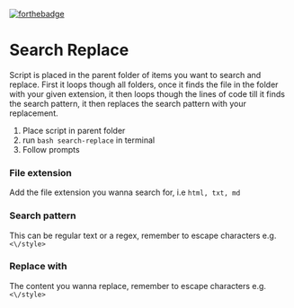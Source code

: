 [![forthebadge](https://forthebadge.com/images/badges/contains-cat-gifs.svg)](https://forthebadge.com)

# Search Replace

Script is placed in the parent folder of items you want to search and replace. First it loops though all folders, once it finds the file in the folder with your given extension, it then loops though the lines of code till it finds the search pattern, it then replaces the search pattern with your replacement.

1. Place script in parent folder
2. run `bash search-replace` in terminal
3. Follow prompts

### File extension

Add the file extension you wanna search for, i.e `html, txt, md`

### Search pattern

This can be regular text or a regex, remember to escape characters e.g. `<\/style>`

### Replace with

The content you wanna replace, remember to escape characters e.g. `<\/style>`
